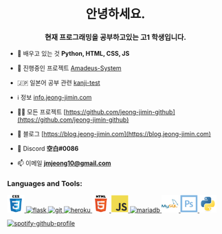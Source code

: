 <h1 align="center">안녕하세요.</h1>
<h3 align="center">현재 프로그래밍을 공부하고있는 고1 학생입니다.</h3>

- 🌱 배우고 있는 것 **Python, HTML, CSS, JS**

- 🔭 진행중인 프로젝트 [Amadeus-System](https://github.com/progrm-github/AMADEUS_JAVASCRIPT-2)

- 🇯🇵 일본어 공부 관련 [kanji-test](https://github.com/progrm-github/kanji-test)

- ℹ 정보 [info.jeong-jimin.com](https:/info.jeong-jimin.com)

- 👨‍💻 모든 프로젝트 [https://github.com/jeong-jimin-github](https://github.com/jeong-jimin-github)

- 📝 블로그 [https://blog.jeong-jimin.com](https://blog.jeong-jimin.com)

- 💬 Discord **空白#0086**

- 📫 이메일 **jmjeong10@gmail.com**

<p align="left">
</p>

<h3 align="left">Languages and Tools:</h3>
<p align="left"> <a href="https://www.w3schools.com/css/" target="_blank" rel="noreferrer"> <img src="https://raw.githubusercontent.com/devicons/devicon/master/icons/css3/css3-original-wordmark.svg" alt="css3" width="40" height="40"/> </a> <a href="https://flask.palletsprojects.com/" target="_blank" rel="noreferrer"> <img src="https://www.vectorlogo.zone/logos/pocoo_flask/pocoo_flask-icon.svg" alt="flask" width="40" height="40"/> </a> <a href="https://git-scm.com/" target="_blank" rel="noreferrer"> <img src="https://www.vectorlogo.zone/logos/git-scm/git-scm-icon.svg" alt="git" width="40" height="40"/> </a> <a href="https://heroku.com" target="_blank" rel="noreferrer"> <img src="https://www.vectorlogo.zone/logos/heroku/heroku-icon.svg" alt="heroku" width="40" height="40"/> </a> <a href="https://www.w3.org/html/" target="_blank" rel="noreferrer"> <img src="https://raw.githubusercontent.com/devicons/devicon/master/icons/html5/html5-original-wordmark.svg" alt="html5" width="40" height="40"/> </a> <a href="https://developer.mozilla.org/en-US/docs/Web/JavaScript" target="_blank" rel="noreferrer"> <img src="https://raw.githubusercontent.com/devicons/devicon/master/icons/javascript/javascript-original.svg" alt="javascript" width="40" height="40"/> </a> <a href="https://mariadb.org/" target="_blank" rel="noreferrer"> <img src="https://www.vectorlogo.zone/logos/mariadb/mariadb-icon.svg" alt="mariadb" width="40" height="40"/> </a> <a href="https://www.mysql.com/" target="_blank" rel="noreferrer"> <img src="https://raw.githubusercontent.com/devicons/devicon/master/icons/mysql/mysql-original-wordmark.svg" alt="mysql" width="40" height="40"/> </a> <a href="https://www.photoshop.com/en" target="_blank" rel="noreferrer"> <img src="https://raw.githubusercontent.com/devicons/devicon/master/icons/photoshop/photoshop-line.svg" alt="photoshop" width="40" height="40"/> </a> <a href="https://www.python.org" target="_blank" rel="noreferrer"> <img src="https://raw.githubusercontent.com/devicons/devicon/master/icons/python/python-original.svg" alt="python" width="40" height="40"/> </a> </p>

[![spotify-github-profile](https://spotify-github-profile.vercel.app/api/view?uid=31xqypd44mdjvt3nq63rrr3lgvtu&cover_image=true&theme=default&bar_color_cover=true)](https://github.com/kittinan/spotify-github-profile)
